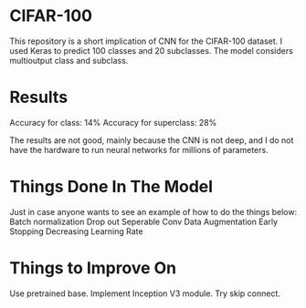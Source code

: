 # CIFAR-100
This repository is a short implication of CNN for the CIFAR-100 dataset. 
I used Keras to predict 100 classes and 20 subclasses.
The model considers multioutput class and subclass.

# Results
Accuracy for class: 14%
Accuracy for superclass: 28%

The results are not good, mainly because the CNN is not deep, and I do not have the hardware to run neural networks for millions of parameters.

# Things Done In The Model
Just in case anyone wants to see an example of how to do the things below:
Batch normalization
Drop out
Seperable Conv
Data Augmentation
Early Stopping
Decreasing Learning Rate

# Things to Improve On
Use pretrained base.
Implement Inception V3 module.
Try skip connect.
